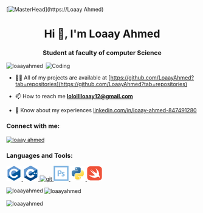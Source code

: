 [![MasterHead](https://1.bp.blogspot.com/-7AWynwLsMw/XbBpCXG8fHI/AAAAAAAAMt4/uOa1bpLskYgrwGbllhSu2SDj_Mig8SXJQCLcBGAsYHQ/s1600/2000_600px.gif)](https://Loaay Ahmed)
<h1 align="center">Hi 👋, I'm Loaay Ahmed</h1>
<h3 align="center">Student at faculty of computer Science</h3>
<img align="right" alt="Coding" width="400" src="https://cdn.dribbble.com/users/1162077/screenshots/3848914/programmer.gif">

<p align="left"> <img src="https://komarev.com/ghpvc/?username=loaayahmed&label=Profile%20views&color=0e75b6&style=flat" alt="loaayahmed" /> </p>

- 👨‍💻 All of my projects are available at [https://github.com/LoaayAhmed?tab=repositories](https://github.com/LoaayAhmed?tab=repositories)

- 📫 How to reach me **lololllloaay12@gmail.com**

- 📄 Know about my experiences [linkedin.com/in/loaay-ahmed-847491280](linkedin.com/in/loaay-ahmed-847491280)

<h3 align="left">Connect with me:</h3>
<p align="left">
<a href="https://linkedin.com/in/loaay ahmed" target="blank"><img align="center" src="https://raw.githubusercontent.com/rahuldkjain/github-profile-readme-generator/master/src/images/icons/Social/linked-in-alt.svg" alt="loaay ahmed" height="30" width="40" /></a>
</p>

<h3 align="left">Languages and Tools:</h3>
<p align="left"> <a href="https://www.cprogramming.com/" target="_blank" rel="noreferrer"> <img src="https://raw.githubusercontent.com/devicons/devicon/master/icons/c/c-original.svg" alt="c" width="40" height="40"/> </a> <a href="https://www.w3schools.com/cpp/" target="_blank" rel="noreferrer"> <img src="https://raw.githubusercontent.com/devicons/devicon/master/icons/cplusplus/cplusplus-original.svg" alt="cplusplus" width="40" height="40"/> </a> <a href="https://git-scm.com/" target="_blank" rel="noreferrer"> <img src="https://www.vectorlogo.zone/logos/git-scm/git-scm-icon.svg" alt="git" width="40" height="40"/> </a> <a href="https://www.photoshop.com/en" target="_blank" rel="noreferrer"> <img src="https://raw.githubusercontent.com/devicons/devicon/master/icons/photoshop/photoshop-line.svg" alt="photoshop" width="40" height="40"/> </a> <a href="https://www.python.org" target="_blank" rel="noreferrer"> <img src="https://raw.githubusercontent.com/devicons/devicon/master/icons/python/python-original.svg" alt="python" width="40" height="40"/> </a> <a href="https://developer.apple.com/swift/" target="_blank" rel="noreferrer"> <img src="https://raw.githubusercontent.com/devicons/devicon/master/icons/swift/swift-original.svg" alt="swift" width="40" height="40"/> </a> </p>

<p><img align="left" src="https://github-readme-stats.vercel.app/api/top-langs?username=loaayahmed&show_icons=true&locale=en&layout=compact" alt="loaayahmed" /></p>

<p>&nbsp;<img align="center" src="https://github-readme-stats.vercel.app/api?username=loaayahmed&show_icons=true&locale=en" alt="loaayahmed" /></p>

<p><img align="center" src="https://github-readme-streak-stats.herokuapp.com/?user=loaayahmed&" alt="loaayahmed" /></p>

